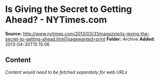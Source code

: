 # Is Giving the Secret to Getting Ahead? - NYTimes.com

**Source:** http://www.nytimes.com/2013/03/31/magazine/is-giving-the-secret-to-getting-ahead.html?pagewanted=print
**Folder:** Archive
**Added:** 2013-04-30T15:15:06




## Content
*Content would need to be fetched separately for web URLs*
